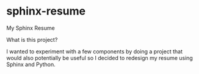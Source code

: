 # sphinx-resume
My Sphinx Resume

What is this project? 

I wanted to experiment with a few components by doing a project that would also potentially be useful so I decided to redesign my resume using Sphinx and Python.

